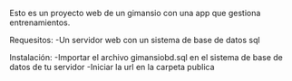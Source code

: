 Esto es un proyecto web de un gimansio con una app que gestiona entrenamientos.

Requesitos:
-Un servidor web con un sistema de base de datos sql

Instalación:
-Importar el archivo gimansiobd.sql en el sistema de base de datos de tu servidor
-Iniciar la url en la carpeta publica
